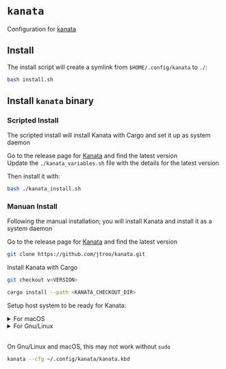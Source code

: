 # `kanata`

Configuration for [kanata](https://github.com/jtroo/kanata)

## Install

The install script will create a symlink from `$HOME/.config/kanata` to `./`:
``` bash
bash install.sh
```

## Install `kanata` binary

### Scripted Install

The scripted install will install Kanata with Cargo and set it up as system daemon

Go to the release page for [Kanata](https://github.com/jtroo/kanata/releases) and find the latest version  
Update the `./kanata_variables.sh` file with the details for the latest version

Then install it with:
``` bash
bash ./kanata_install.sh
```

### Manuan Install

Following the manual installation; you will install Kanata and install it as a system daemon

Go to the release page for [Kanata](https://github.com/jtroo/kanata/releases) and find the latest version

``` bash
git clone https://github.com/jtroo/kanata.git
```

Install Kanata with Cargo
``` bash
git checkout v<VERSION>
```

``` bash
cargo install --path <KANATA_CHECKOUT_DIR>
```

Setup host system to be ready for Kanata:
<details>
  <summary>For macOS</summary>

  Download and install the specified [`Karabiner-DriverKit-VirtualHIDDevice Driver`](https://github.com/pqrs-org/Karabiner-DriverKit-VirtualHIDDevice) for the Kanata version

  To activate it:
  ``` bash
  /Applications/.Karabiner-VirtualHIDDevice-Manager.app/Contents/MacOS/Karabiner-VirtualHIDDevice-Manager activate
  ```

  To uninstall it:
  ``` bash
  bash '/Library/Application Support/org.pqrs/Karabiner-DriverKit-VirtualHIDDevice/scripts/uninstall/deactivate_driver.sh'
  sudo bash '/Library/Application Support/org.pqrs/Karabiner-DriverKit-VirtualHIDDevice/scripts/uninstall/remove_files.sh'
  ```
  Allow Kanata in macOS's TCC (Transparency, Consent and Control)  
  Under: Settings > Privacy and Security > Input Monitoring  
  Add the Kanata binary (from `~/.cargo/bin/kanata`) to allow it to run as a launch daemon  
  <img width="827" alt="TCC" src="https://github.com/user-attachments/assets/5e5628a0-2216-4002-b320-56bf25205781">

  Create a sudoers file entry for kanata
  ``` bash
  echo "$(whoami) ALL=(ALL) NOPASSWD: $KANATA_BIN_PATH" | sudo tee "$SUDOERS_FILE"
  ```

  Create a plist file for the LaunchDaemon
  ``` bash
  cat <<EOF | sudo tee "$PLIST_FILE"
  <?xml version="1.0" encoding="UTF-8"?>
  <!DOCTYPE plist PUBLIC "-//Apple//DTD PLIST 1.0//EN" "http://www.apple.com/DTDs/PropertyList-1.0.dtd">
  <plist version="1.0">
  <dict>
      <key>Label</key>
      <string>com.jtroo.kanata</string>

      <key>ProgramArguments</key>
      <array>
          <string>$KANATA_BIN_PATH</string>
          <string>-c</string>
          <string>$KANATA_CONFIG_PATH</string>
          <string>-n</string>
      </array>

      <key>RunAtLoad</key>
      <true/>

      <key>KeepAlive</key>
      <true/>

      <key>StandardOutPath</key>
      <string>/Library/Logs/Kanata/kanata.out.log</string>

      <key>StandardErrorPath</key>
      <string>/Library/Logs/Kanata/kanata.err.log</string>
  </dict>
  </plist>
  EOF
  ```

  Load the daemon
  ``` bash
  sudo launchctl load -w "$PLIST_FILE"
  ```

  ```
  How do I use `launchctl` again?

  TL;DR

  You typically want to use launchctl load -w and launchctl unload -w.
  start and stop are usually reserved for testing or debugging a job.
  Details

  launchctl start <label>: Starts the job. This is usually reserved just for testing or debugging a particular job.
  launchctl stop <label>: Stops the job. Opposite of start, and it's possible that the job will immediately restart if the job is configured to stay running.
  launchctl remove <label>: Removes the job from launchd, but asynchronously. It will not wait for the job to actually stop before returning, so no error handling on this one.
  launchctl load <path>: Loads and starts the job as long as the job is not "disabled."
  launchctl unload <path>: Stops and unloads the job. The job will still restart on the next login/reboot.
  launchctl load -w <path>: Loads and starts the job while also marking the job as "not disabled." The job will restart on the next login/reboot.
  launchctl unload -w <path>: Stops and unloads and disables the job. The job will NOT restart on the next login/restart.
  ```
</details>

<details>
  <summary>For Gnu/Linux</summary>

  Basically follow the guide desribed [here](https://github.com/jtroo/kanata/blob/main/docs/setup-linux.md):

  If the uinput group does not exist, create a new group
  ``` bash
  sudo groupadd uinput
  ```

  Add your user to the input and the uinput group
  ``` bash
  sudo usermod -aG input $USER
  sudo usermod -aG uinput $USER
  ```

  Make sure the uinput device file has the right permissions.
  ``` bash
  cat <<EOF | sudo tee "$RULES_FILE"
  KERNEL=="uinput", MODE="0660", GROUP="uinput", OPTIONS+="static_node=uinput"
  EOF
  ```

  ``` bash
  sudo udevadm control --reload-rules && sudo udevadm trigger
  ```

  Make sure the uinput drivers are loaded
  ``` bash
  sudo modprobe uinput
  ```
  Create and enable a systemd daemon service
  ``` bash
  mkdir -p ~/.config/systemd/user
  touch "$SERVICE_FILE"
  ```

  ``` bash
  cat <<EOF | sudo tee "$SERVICE_FILE" > /dev/null
  [Unit]
  Description=Kanata keyboard remapper
  Documentation=https://github.com/jtroo/kanata

  [Service]
  Environment=PATH=%h/.cargo/bin:/usr/local/bin:/usr/local/sbin:/usr/bin:/bin
  Environment=DISPLAY=:0
  Type=simple
  ExecStart=/usr/bin/sh -c 'exec ${KANATA_BIN_PATH} --cfg ${KANATA_CONFIG_PATH}'
  Restart=no

  [Install]
  WantedBy=default.target
  EOF
  ```

  ``` bash
  systemctl --user daemon-reload
  systemctl --user enable kanata.service
  systemctl --user start kanata.service
  ```
</details>
<br/>

On Gnu/Linux and macOS, this may not work without `sudo`
``` bash
kanata --cfg ~/.config/kanata/kanata.kbd
```
